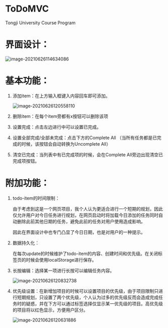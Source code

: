 # ToDoMVC
Tongji University Course Program

# 界面设计：

![image-20210626114634086](https://gitee.com/zhao-bixiao/cloud-image/raw/master/Img/20210626114640.png)

# 基本功能：

1. 添加item：在上方输入框键入内容回车即可添加。

   ![image-20210626120558110](https://gitee.com/zhao-bixiao/cloud-image/raw/master/Img/20210626120558.png)

2. 删除item：在每个item旁都有x按钮可以删除该项

3. 设置完成：点击左边进行中可以设置已完成。

4. 设置全部完成/全部未完成：点击下方的Complete All （当所有任务都是已完成的时候，该按钮会自动转换为Uncomplete All）

5. 清空已完成：当列表中有已完成项的时候，会在Complete All旁边出现清空已完成项按钮。

# 附加功能：

1. todo-item的时间限制：

   由于考虑到这是一个网页项目，我个人认为更适合进行一个短期的规划，因此仅允许用户对今日任务进行规划，在网页启动时将加载今日添加的任务同时自动删除此前其他日期的任务，避免此前的任务对用户使用造成影响。

   因此在界面设计中也专门凸显了今日日期，也是对用户的一种提示。

2. 数据持久化：

   在每次update的时候维护了todo-item的内容、创建时间和优先级。在关闭标签页的时候会使用localStorage进行保存。

3. 长按编辑：选择某一项进行长按可以编辑任务内容。

   ![image-20210626120832738](https://gitee.com/zhao-bixiao/cloud-image/raw/master/Img/20210626120832.png)

4. 优先级设置：在新增加项目的时候可以设置项目的优先级，由于项目限制只进行短期规划，只设置了两个优先级，个人认为过多的优先级反而会造成完成任务时的疑惑，并在下方可以通过标签选择仅显示某一优先级的项目。高优先级的项目将以红色显示，方便用户区分。

   ![image-20210626120631886](https://gitee.com/zhao-bixiao/cloud-image/raw/master/Img/20210626120632.png)
